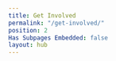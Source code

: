 ```yaml
---
title: Get Involved
permalink: "/get-involved/"
position: 2
Has Subpages Embedded: false
layout: hub
---
```


